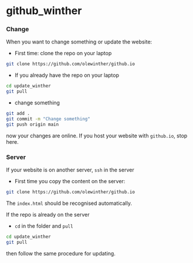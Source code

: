 # github_winther


### Change
When you want to change something or update the website:

* First time: clone the repo on your laptop

```bash
git clone https://github.com/olewinther/github.io
```

* If you already have the repo on your laptop

```bash
cd update_winther
git pull
````

* change something

```bash
git add .
git commit -m "Change something"
git push origin main
```

now your changes are online. If you host your website with `github.io`, stop here.

### Server

If your website is on another server, `ssh` in the server

* First time you copy the content on the server:

```bash
git clone https://github.com/olewinther/github.io
```

The `index.html` should be recognised automatically.


If the repo is already on the server
* `cd` in the folder and `pull`

```bash
cd update_winther
git pull
```

then follow the same procedure for updating.
